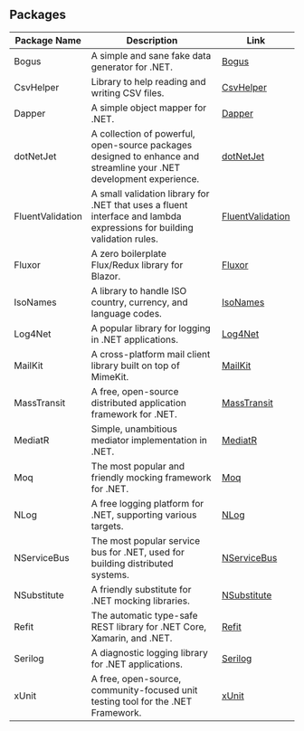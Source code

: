 ## Packages

| Package Name     | Description                                                                                                            | Link                                                                 |
| ---------------- | ---------------------------------------------------------------------------------------------------------------------- | -------------------------------------------------------------------- |
| Bogus            | A simple and sane fake data generator for .NET.                                                                        | [Bogus](https://www.nuget.org/packages/Bogus/)                       |
| CsvHelper        | Library to help reading and writing CSV files.                                                                         | [CsvHelper](https://www.nuget.org/packages/CsvHelper/)               |
| Dapper           | A simple object mapper for .NET.                                                                                       | [Dapper](https://www.nuget.org/packages/Dapper/)                     |
| dotNetJet        | A collection of powerful, open-source packages designed to enhance and streamline your .NET development experience.    | [dotNetJet](https://github.com/yveslaurentcreton/dotNetJet)                                                            |
| FluentValidation | A small validation library for .NET that uses a fluent interface and lambda expressions for building validation rules. | [FluentValidation](https://www.nuget.org/packages/FluentValidation/) |
| Fluxor           | A zero boilerplate Flux/Redux library for Blazor.                                                                      | [Fluxor](https://www.nuget.org/packages/Fluxor/)                     |
| IsoNames         | A library to handle ISO country, currency, and language codes.                                                         | [IsoNames](https://www.nuget.org/packages/IsoNames/)                 |
| Log4Net          | A popular library for logging in .NET applications.                                                                    | [Log4Net](https://www.nuget.org/packages/log4net/)                   |
| MailKit          | A cross-platform mail client library built on top of MimeKit.                                                          | [MailKit](https://www.nuget.org/packages/MailKit/)                   |
| MassTransit      | A free, open-source distributed application framework for .NET.                                                        | [MassTransit](https://www.nuget.org/packages/MassTransit/)           |
| MediatR          | Simple, unambitious mediator implementation in .NET.                                                                   | [MediatR](https://www.nuget.org/packages/MediatR/)                   |
| Moq              | The most popular and friendly mocking framework for .NET.                                                              | [Moq](https://www.nuget.org/packages/Moq/)                           |
| NLog             | A free logging platform for .NET, supporting various targets.                                                          | [NLog](https://www.nuget.org/packages/NLog/)                         |
| NServiceBus      | The most popular service bus for .NET, used for building distributed systems.                                          | [NServiceBus](https://www.nuget.org/packages/NServiceBus/)           |
| NSubstitute      | A friendly substitute for .NET mocking libraries.                                                                      | [NSubstitute](https://www.nuget.org/packages/NSubstitute/)           |
| Refit            | The automatic type-safe REST library for .NET Core, Xamarin, and .NET.                                                 | [Refit](https://www.nuget.org/packages/Refit/)                       |
| Serilog          | A diagnostic logging library for .NET applications.                                                                    | [Serilog](https://www.nuget.org/packages/Serilog/)                   |
| xUnit            | A free, open-source, community-focused unit testing tool for the .NET Framework.                                       | [xUnit](https://www.nuget.org/packages/xunit/)                       |
